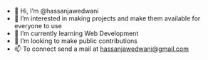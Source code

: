 - 👋 Hi, I’m @hassanjawedwani
- 👀 I’m interested in making projects and make them available for everyone to use
- 🌱 I’m currently learning Web Development
- 💞️ I’m looking to make public contributions
- 📫 To connect send a mail at hassanjawedwani@gmail.com
